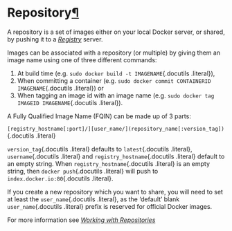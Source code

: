 Repository[¶](#repository "Permalink to this headline")
=======================================================

A repository is a set of images either on your local Docker server, or
shared, by pushing it to a [*Registry*](../registry/#registry-def)
server.

Images can be associated with a repository (or multiple) by giving them
an image name using one of three different commands:

1.  At build time (e.g. `sudo docker build -t IMAGENAME`{.docutils
    .literal}),
2.  When committing a container (e.g.
    `sudo docker commit CONTAINERID IMAGENAME`{.docutils .literal}) or
3.  When tagging an image id with an image name (e.g.
    `sudo docker tag IMAGEID IMAGENAME`{.docutils .literal}).

A Fully Qualified Image Name (FQIN) can be made up of 3 parts:

`[registry_hostname[:port]/][user_name/](repository_name[:version_tag])`{.docutils
.literal}

`version_tag`{.docutils .literal} defaults to `latest`{.docutils
.literal}, `username`{.docutils .literal} and
`registry_hostname`{.docutils .literal} default to an empty string. When
`registry_hostname`{.docutils .literal} is an empty string, then
`docker push`{.docutils .literal} will push to
`index.docker.io:80`{.docutils .literal}.

If you create a new repository which you want to share, you will need to
set at least the `user_name`{.docutils .literal}, as the ‘default’ blank
`user_name`{.docutils .literal} prefix is reserved for official Docker
images.

For more information see [*Working with
Repositories*](../../use/workingwithrepository/#working-with-the-repository)

